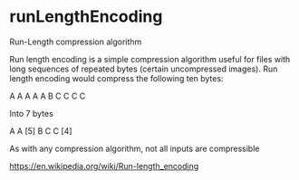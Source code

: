 # runLengthEncoding
Run-Length compression algorithm

Run length encoding is a simple compression algorithm useful for files with long sequences of repeated bytes (certain uncompressed images). Run length encoding would compress the following ten bytes:

 A A A A A B C C C C
 
Into 7 bytes

 A A [5] B C C [4]
 
As with any compression algorithm, not all inputs are compressible

https://en.wikipedia.org/wiki/Run-length_encoding
